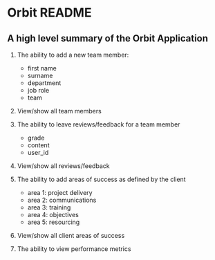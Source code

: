 # Orbit README

## A high level summary of the Orbit Application

1. The ability to add a new team member:
    - first name
    - surname
    - department
    - job role
    - team

2. View/show all team members

3. The ability to leave reviews/feedback for a team member
    - grade
    - content
    - user_id

4. View/show all reviews/feedback

5. The ability to add areas of success as defined by the client
    - area 1: project delivery
    - area 2: communications
    - area 3: training
    - area 4: objectives
    - area 5: resourcing

6. View/show all client areas of success

7. The ability to view performance metrics
